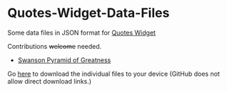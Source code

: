 # Quotes-Widget-Data-Files
Some data files in JSON format for [Quotes Widget](https://play.google.com/store/apps/details?id=com.ashwin.apps.android.quoteswidget)

Contributions ~~welcome~~ needed.

* [Swanson Pyramid of Greatness](https://github.com/trailjeep/Quotes-Widget-Data-Files/blob/master/swanson-pyramid-of-greatness.json?raw=true)

Go [here](https://trailjeep.github.io/Quotes-Widget-Data-Files/) to download the individual files to your device (GitHub does not allow direct download links.)
